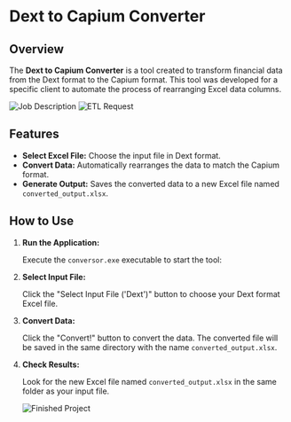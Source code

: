 # Dext to Capium Converter

## Overview

The **Dext to Capium Converter** is a tool created to transform financial data from the Dext format to the Capium format. This tool was developed for a specific client to automate the process of rearranging Excel data columns.

![Job Description]('ScreenShots/Screenshot_1.png')
![ETL Request]('ScreenShots/Screenshot_2.png')

## Features

- **Select Excel File:** Choose the input file in Dext format.
- **Convert Data:** Automatically rearranges the data to match the Capium format.
- **Generate Output:** Saves the converted data to a new Excel file named `converted_output.xlsx`.

## How to Use

1. **Run the Application:**

    Execute the `conversor.exe` executable to start the tool:

2. **Select Input File:**

    Click the "Select Input File ('Dext')" button to choose your Dext format Excel file.

3. **Convert Data:**

    Click the "Convert!" button to convert the data. The converted file will be saved in the same directory with the name `converted_output.xlsx`.

4. **Check Results:**

    Look for the new Excel file named `converted_output.xlsx` in the same folder as your input file.

    ![Finished Project]('ScreenShots/Screenshot_3.png')
